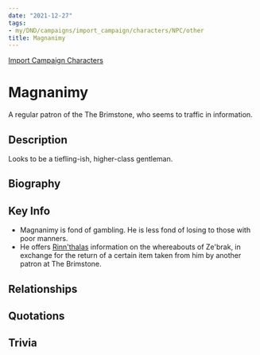 ```yaml
---
date: "2021-12-27"
tags:
- my/DND/campaigns/import_campaign/characters/NPC/other
title: Magnanimy
---
```


[Import Campaign Characters](/dnd/characters/)

# Magnanimy

A regular patron of the The Brimstone, who seems to traffic in information.

## Description

Looks to be a tiefling-ish, higher-class gentleman.

## Biography

## Key Info

- Magnanimy is fond of gambling. He is less fond of losing to those with poor manners.
- He offers [Rinn'thalas](/dnd/characters/rinnthalas-liadon/) information on the whereabouts of Ze'brak, in exchange for the return of a certain item taken from him by another patron at The Brimstone.

## Relationships

## Quotations

## Trivia